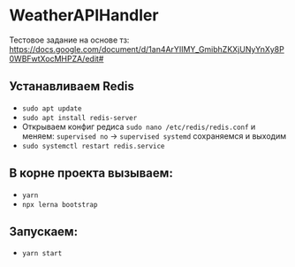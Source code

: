 # WeatherAPIHandler
Тестовое задание на основе тз: https://docs.google.com/document/d/1an4ArYIIMY_GmibhZKXjUNyYnXy8P0WBFwtXocMHPZA/edit#
## Устанавливаем Redis
- `sudo apt update`
- `sudo apt install redis-server`
- Открываем конфиг редиса
    `sudo nano /etc/redis/redis.conf`
  и меняем: 
    `supervised no` -> `supervised systemd`
  сохраняемся и выходим
- `sudo systemctl restart redis.service`

## В корне проекта вызываем:
- `yarn`
- `npx lerna bootstrap`

## Запускаем:
- `yarn start`